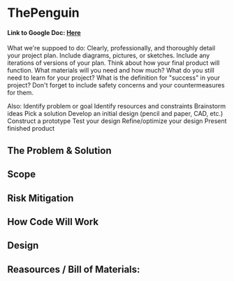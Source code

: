 # ThePenguin

#### Link to Google Doc: [Here](https://docs.google.com/document/d/1Sf24Mtsomg_Ii05QBMTFbYv3pOCejpcIwBJ-gdY9PqM/edit?usp=sharing)

What we're suppoed to do: 
Clearly, professionally, and thoroughly detail your project plan.  Include diagrams, pictures, or sketches.  Include any iterations of versions of your plan.  Think about how your final product will function.  What materials will you need and how much?  What do you still need to learn for your project? What is the definition for "success" in your project? Don't forget to include safety concerns and your countermeasures for them. 

Also:
Identify problem or goal
Identify resources and constraints
Brainstorm ideas
Pick a solution
Develop an initial design (pencil and paper, CAD, etc.)
Construct a prototype
Test your design
Refine/optimize your design
Present finished product

## The Problem & Solution



## Scope



## Risk Mitigation



## How Code Will Work



## Design



## Reasources / Bill of Materials:

